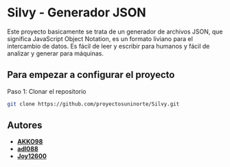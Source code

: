 # Silvy - Generador JSON

Este proyecto basicamente se trata de un generador de archivos JSON, que significa JavaScript Object Notation, es un formato liviano para el intercambio de datos. Es fácil de leer y escribir para humanos y fácil de analizar y generar para máquinas.

## Para empezar a configurar el proyecto

Paso 1: Clonar el repositorio

```bash
git clone https://github.com/proyectosuninorte/Silvy.git
```
## Autores

- [**AKKO98**](https://github.com/AKKO98)
- [**adl088**]()
- [**Joy12600**](https://github.com/Joy12600)
